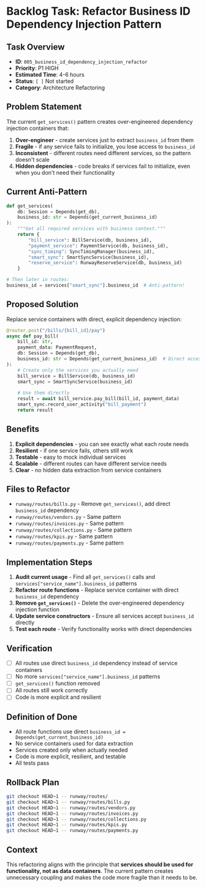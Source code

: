 # Backlog Task: Refactor Business ID Dependency Injection Pattern

## **Task Overview**
- **ID**: `005_business_id_dependency_injection_refactor`
- **Priority**: P1 HIGH
- **Estimated Time**: 4-6 hours
- **Status**: `[ ]` Not started
- **Category**: Architecture Refactoring

## **Problem Statement**
The current `get_services()` pattern creates over-engineered dependency injection containers that:
1. **Over-engineer** - create services just to extract `business_id` from them
2. **Fragile** - if any service fails to initialize, you lose access to `business_id`
3. **Inconsistent** - different routes need different services, so the pattern doesn't scale
4. **Hidden dependencies** - code breaks if services fail to initialize, even when you don't need their functionality

## **Current Anti-Pattern**
```python
def get_services(
    db: Session = Depends(get_db),
    business_id: str = Depends(get_current_business_id)
):
    """Get all required services with business context."""
    return {
        "bill_service": BillService(db, business_id),
        "payment_service": PaymentService(db, business_id),
        "sync_timing": SyncTimingManager(business_id),
        "smart_sync": SmartSyncService(business_id),
        "reserve_service": RunwayReserveService(db, business_id)
    }

# Then later in routes:
business_id = services["smart_sync"].business_id  # Anti-pattern!
```

## **Proposed Solution**
Replace service containers with direct, explicit dependency injection:

```python
@router.post("/bills/{bill_id}/pay")
async def pay_bill(
    bill_id: str,
    payment_data: PaymentRequest,
    db: Session = Depends(get_db),
    business_id: str = Depends(get_current_business_id)  # Direct access
):
    # Create only the services you actually need
    bill_service = BillService(db, business_id)
    smart_sync = SmartSyncService(business_id)
    
    # Use them directly
    result = await bill_service.pay_bill(bill_id, payment_data)
    smart_sync.record_user_activity("bill_payment")
    return result
```

## **Benefits**
1. **Explicit dependencies** - you can see exactly what each route needs
2. **Resilient** - if one service fails, others still work
3. **Testable** - easy to mock individual services
4. **Scalable** - different routes can have different service needs
5. **Clear** - no hidden data extraction from service containers

## **Files to Refactor**
- `runway/routes/bills.py` - Remove `get_services()`, add direct `business_id` dependency
- `runway/routes/vendors.py` - Same pattern
- `runway/routes/invoices.py` - Same pattern
- `runway/routes/collections.py` - Same pattern
- `runway/routes/kpis.py` - Same pattern
- `runway/routes/payments.py` - Same pattern

## **Implementation Steps**
1. **Audit current usage** - Find all `get_services()` calls and `services["service_name"].business_id` patterns
2. **Refactor route functions** - Replace service container with direct `business_id` dependency
3. **Remove `get_services()`** - Delete the over-engineered dependency injection function
4. **Update service constructors** - Ensure all services accept `business_id` directly
5. **Test each route** - Verify functionality works with direct dependencies

## **Verification**
- [ ] All routes use direct `business_id` dependency instead of service containers
- [ ] No more `services["service_name"].business_id` patterns
- [ ] `get_services()` function removed
- [ ] All routes still work correctly
- [ ] Code is more explicit and resilient

## **Definition of Done**
- All route functions use direct `business_id = Depends(get_current_business_id)`
- No service containers used for data extraction
- Services created only when actually needed
- Code is more explicit, resilient, and testable
- All tests pass

## **Rollback Plan**
```bash
git checkout HEAD~1 -- runway/routes/
git checkout HEAD~1 -- runway/routes/bills.py
git checkout HEAD~1 -- runway/routes/vendors.py
git checkout HEAD~1 -- runway/routes/invoices.py
git checkout HEAD~1 -- runway/routes/collections.py
git checkout HEAD~1 -- runway/routes/kpis.py
git checkout HEAD~1 -- runway/routes/payments.py
```

## **Context**
This refactoring aligns with the principle that **services should be used for functionality, not as data containers**. The current pattern creates unnecessary coupling and makes the code more fragile than it needs to be.
